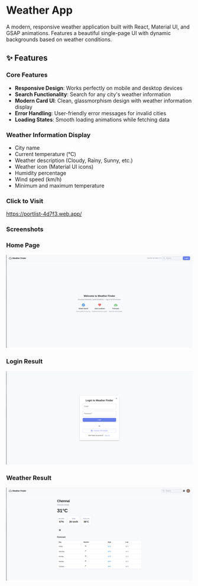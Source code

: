 # Weather App

A modern, responsive weather application built with React, Material UI, and GSAP animations. Features a beautiful single-page UI with dynamic backgrounds based on weather conditions.

## ✨ Features

### Core Features
- **Responsive Design**: Works perfectly on mobile and desktop devices
- **Search Functionality**: Search for any city's weather information
- **Modern Card UI**: Clean, glassmorphism design with weather information display
- **Error Handling**: User-friendly error messages for invalid cities
- **Loading States**: Smooth loading animations while fetching data

### Weather Information Display
- City name
- Current temperature (°C)
- Weather description (Cloudy, Rainy, Sunny, etc.)
- Weather icon (Material UI icons)
- Humidity percentage
- Wind speed (km/h)
- Minimum and maximum temperature

### Click to Visit

https://portlist-4d7f3.web.app/

### Screenshots

### Home Page
![Home](public/Home.png)

### Login Result
![Result](public/login.png)

### Weather Result
![Result](public/Ui.png)